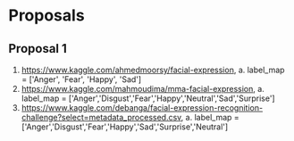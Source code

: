 # Proposals

## Proposal 1


1. https://www.kaggle.com/ahmedmoorsy/facial-expression, 
   a. label_map = ['Anger', 'Fear', 'Happy', 'Sad']
3. https://www.kaggle.com/mahmoudima/mma-facial-expression, 
   a. label_map = ['Anger','Disgust','Fear','Happy','Neutral','Sad','Surprise']
5. https://www.kaggle.com/debanga/facial-expression-recognition-challenge?select=metadata_processed.csv, 
   a. label_map = ['Anger','Disgust','Fear','Happy','Sad','Surprise','Neutral']
